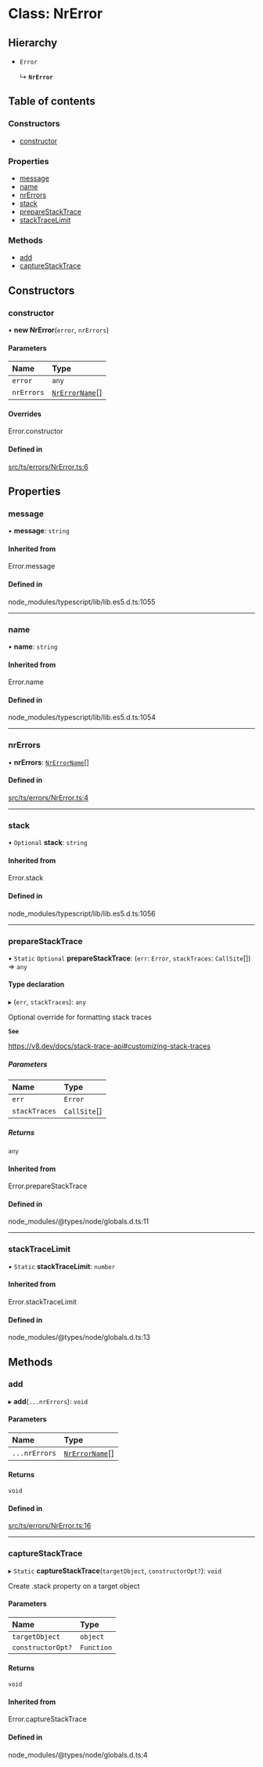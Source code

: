 # Class: NrError

## Hierarchy

- `Error`

  ↳ **`NrError`**

## Table of contents

### Constructors

- [constructor](NrError.md#constructor)

### Properties

- [message](NrError.md#message)
- [name](NrError.md#name)
- [nrErrors](NrError.md#nrerrors)
- [stack](NrError.md#stack)
- [prepareStackTrace](NrError.md#preparestacktrace)
- [stackTraceLimit](NrError.md#stacktracelimit)

### Methods

- [add](NrError.md#add)
- [captureStackTrace](NrError.md#capturestacktrace)

## Constructors

### constructor

• **new NrError**(`error`, `nrErrors`)

#### Parameters

| Name | Type |
| :------ | :------ |
| `error` | `any` |
| `nrErrors` | [`NrErrorName`](../API.md#nrerrorname)[] |

#### Overrides

Error.constructor

#### Defined in

[src/ts/errors/NrError.ts:6](https://gitlab.com/i3-market/code/wp3/t3.2/conflict-resolution/non-repudiation-library/-/blob/7a25b3b/src/ts/errors/NrError.ts#L6)

## Properties

### message

• **message**: `string`

#### Inherited from

Error.message

#### Defined in

node_modules/typescript/lib/lib.es5.d.ts:1055

___

### name

• **name**: `string`

#### Inherited from

Error.name

#### Defined in

node_modules/typescript/lib/lib.es5.d.ts:1054

___

### nrErrors

• **nrErrors**: [`NrErrorName`](../API.md#nrerrorname)[]

#### Defined in

[src/ts/errors/NrError.ts:4](https://gitlab.com/i3-market/code/wp3/t3.2/conflict-resolution/non-repudiation-library/-/blob/7a25b3b/src/ts/errors/NrError.ts#L4)

___

### stack

• `Optional` **stack**: `string`

#### Inherited from

Error.stack

#### Defined in

node_modules/typescript/lib/lib.es5.d.ts:1056

___

### prepareStackTrace

▪ `Static` `Optional` **prepareStackTrace**: (`err`: `Error`, `stackTraces`: `CallSite`[]) => `any`

#### Type declaration

▸ (`err`, `stackTraces`): `any`

Optional override for formatting stack traces

**`See`**

https://v8.dev/docs/stack-trace-api#customizing-stack-traces

##### Parameters

| Name | Type |
| :------ | :------ |
| `err` | `Error` |
| `stackTraces` | `CallSite`[] |

##### Returns

`any`

#### Inherited from

Error.prepareStackTrace

#### Defined in

node_modules/@types/node/globals.d.ts:11

___

### stackTraceLimit

▪ `Static` **stackTraceLimit**: `number`

#### Inherited from

Error.stackTraceLimit

#### Defined in

node_modules/@types/node/globals.d.ts:13

## Methods

### add

▸ **add**(`...nrErrors`): `void`

#### Parameters

| Name | Type |
| :------ | :------ |
| `...nrErrors` | [`NrErrorName`](../API.md#nrerrorname)[] |

#### Returns

`void`

#### Defined in

[src/ts/errors/NrError.ts:16](https://gitlab.com/i3-market/code/wp3/t3.2/conflict-resolution/non-repudiation-library/-/blob/7a25b3b/src/ts/errors/NrError.ts#L16)

___

### captureStackTrace

▸ `Static` **captureStackTrace**(`targetObject`, `constructorOpt?`): `void`

Create .stack property on a target object

#### Parameters

| Name | Type |
| :------ | :------ |
| `targetObject` | `object` |
| `constructorOpt?` | `Function` |

#### Returns

`void`

#### Inherited from

Error.captureStackTrace

#### Defined in

node_modules/@types/node/globals.d.ts:4
